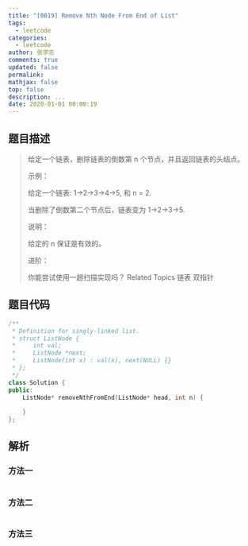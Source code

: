 ```yaml
---
title: "[0019] Remove Nth Node From End of List"
tags:
  - leetcode
categories:
  - leetcode
author: 张学志
comments: true
updated: false
permalink:
mathjax: false
top: false
description: ...
date: 2020-01-01 00:00:19
---
```


## 题目描述

> 给定一个链表，删除链表的倒数第 n 个节点，并且返回链表的头结点。 
> 
> 示例： 
> 
> 给定一个链表: 1->2->3->4->5, 和 n = 2.
> 
> 当删除了倒数第二个节点后，链表变为 1->2->3->5.
> 
> 
> 说明： 
> 
> 给定的 n 保证是有效的。 
> 
> 进阶： 
> 
> 你能尝试使用一趟扫描实现吗？ 
> Related Topics 链表 双指针

## 题目代码

```cpp
/**
 * Definition for singly-linked list.
 * struct ListNode {
 *     int val;
 *     ListNode *next;
 *     ListNode(int x) : val(x), next(NULL) {}
 * };
 */
class Solution {
public:
    ListNode* removeNthFromEnd(ListNode* head, int n) {
        
    }
};
```

## 解析

### 方法一

```cpp

```

### 方法二

```cpp

```

### 方法三

```cpp

```

